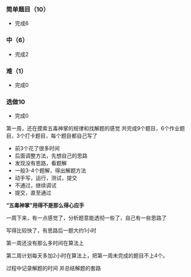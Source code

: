 ### 简单题目（10）
  - 完成6
### 中（6）
  - 完成2
### 难（1）
  - 完成0
### 选做10
  - 完成0

第一周，还在摸索五毒神掌的规律和找解题的感觉
共完成9个题目，6个作业题目，3个打卡题目，每个题目都自己写了
- 前3个花了很多时间
- 后面调整方法，先想自己的思路
- 发现没有思路，看题解
- 一般3-4个题解，得出解题方法
- 动手写，运行，测试，提交
- 不通过，继续调试
- 提交，直至通过

**“五毒神掌”用得不是那么得心应手**




一周下来，有一点感觉了，分析题意能透彻一些了，自己有一些思路了

写得比较快了，有思路后一题大约1小时

第一周还没有那么多时间在算法上

第二周计划每天多加2小时在算法上，把第一周未完成的题目不上4个。

过程中记录解题的时间 并总结解题的套路
